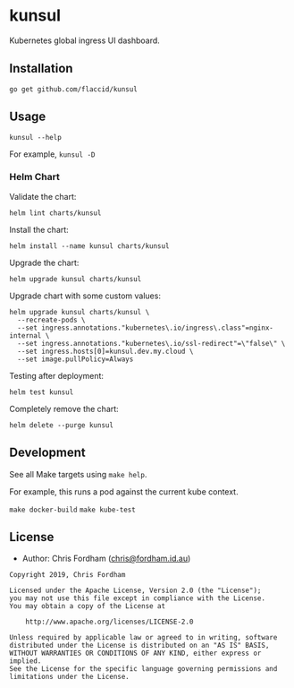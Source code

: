 # kunsul

Kubernetes global ingress UI dashboard.

## Installation

`go get github.com/flaccid/kunsul`

## Usage

`kunsul --help`

For example, `kunsul -D`

### Helm Chart

Validate the chart:

`helm lint charts/kunsul`

Install the chart:

`helm install --name kunsul charts/kunsul`

Upgrade the chart:

`helm upgrade kunsul charts/kunsul`

Upgrade chart with some custom values:

```
helm upgrade kunsul charts/kunsul \
  --recreate-pods \
  --set ingress.annotations."kubernetes\.io/ingress\.class"=nginx-internal \
  --set ingress.annotations."kubernetes\.io/ssl-redirect"=\"false\" \
  --set ingress.hosts[0]=kunsul.dev.my.cloud \
  --set image.pullPolicy=Always
```

Testing after deployment:

`helm test kunsul`

Completely remove the chart:

`helm delete --purge kunsul`

## Development

See all Make targets using `make help`.

For example, this runs a pod against the current kube context.

`make docker-build`
`make kube-test`

## License

- Author: Chris Fordham (<chris@fordham.id.au>)

```text
Copyright 2019, Chris Fordham

Licensed under the Apache License, Version 2.0 (the "License");
you may not use this file except in compliance with the License.
You may obtain a copy of the License at

    http://www.apache.org/licenses/LICENSE-2.0

Unless required by applicable law or agreed to in writing, software
distributed under the License is distributed on an "AS IS" BASIS,
WITHOUT WARRANTIES OR CONDITIONS OF ANY KIND, either express or implied.
See the License for the specific language governing permissions and
limitations under the License.
```
